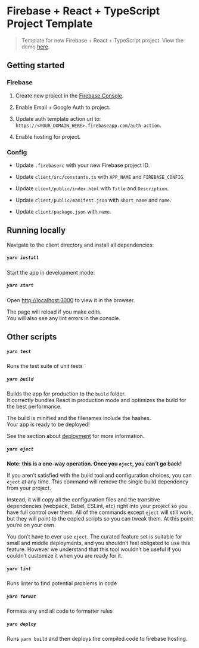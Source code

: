 # Firebase + React + TypeScript Project Template

> Template for new Firebase + React + TypeScript project. View the demo [here](https://frt-project-template.firebaseapp.com/).

## Getting started

### Firebase

1. Create new project in the [Firebase Console](https://console.firebase.google.com/).

2. Enable Email + Google Auth to project.

3. Update auth template action url to: `https://<YOUR_DOMAIN_HERE>.firebaseapp.com/auth-action`.

4. Enable hosting for project.

### Config

- Update `.firebaserc` with your new Firebase project ID.

- Update `client/src/constants.ts` with `APP_NAME` and `FIREBASE_CONFIG`.

- Update `client/public/index.html` with `Title` and `Description`.

- Update `client/public/manifest.json` with `short_name` and `name`.

- Update `client/package.json` with `name`.

## Running locally

Navigate to the client directory and install all dependencies:

##### `yarn install`

Start the app in development mode:

##### `yarn start`

Open [http://localhost:3000](http://localhost:3000) to view it in the browser.

The page will reload if you make edits.\
You will also see any lint errors in the console.

## Other scripts

##### `yarn test`

Runs the test suite of unit tests

##### `yarn build`

Builds the app for production to the `build` folder.\
It correctly bundles React in production mode and optimizes the build for the best performance.

The build is minified and the filenames include the hashes.\
Your app is ready to be deployed!

See the section about [deployment](https://facebook.github.io/create-react-app/docs/deployment) for more information.

##### `yarn eject`

**Note: this is a one-way operation. Once you `eject`, you can’t go back!**

If you aren’t satisfied with the build tool and configuration choices, you can `eject` at any time. This command will remove the single build dependency from your project.

Instead, it will copy all the configuration files and the transitive dependencies (webpack, Babel, ESLint, etc) right into your project so you have full control over them. All of the commands except `eject` will still work, but they will point to the copied scripts so you can tweak them. At this point you’re on your own.

You don’t have to ever use `eject`. The curated feature set is suitable for small and middle deployments, and you shouldn’t feel obligated to use this feature. However we understand that this tool wouldn’t be useful if you couldn’t customize it when you are ready for it.

##### `yarn lint`

Runs linter to find potential problems in code

##### `yarn format`

Formats any and all code to formatter rules

##### `yarn deploy`

Runs `yarn build` and then deploys the compiled code to firebase hosting.

